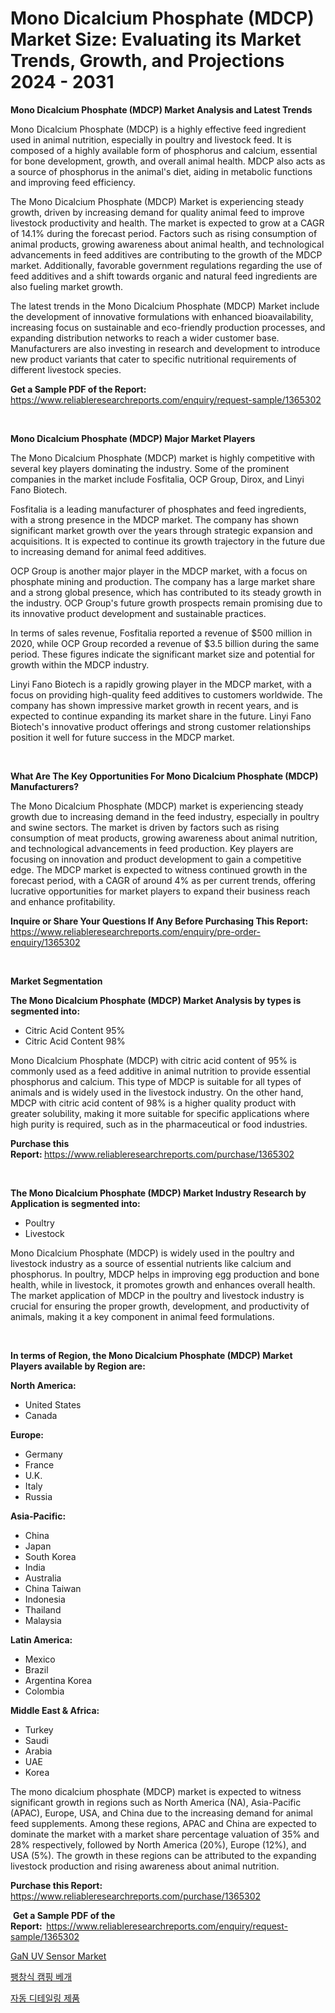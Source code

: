 <p><h1>Mono Dicalcium Phosphate (MDCP) Market Size: Evaluating its Market Trends, Growth, and Projections 2024 - 2031</h1></p><p><strong>Mono Dicalcium Phosphate (MDCP) Market Analysis and Latest Trends</strong></p>
<p><p>Mono Dicalcium Phosphate (MDCP) is a highly effective feed ingredient used in animal nutrition, especially in poultry and livestock feed. It is composed of a highly available form of phosphorus and calcium, essential for bone development, growth, and overall animal health. MDCP also acts as a source of phosphorus in the animal's diet, aiding in metabolic functions and improving feed efficiency.</p><p>The Mono Dicalcium Phosphate (MDCP) Market is experiencing steady growth, driven by increasing demand for quality animal feed to improve livestock productivity and health. The market is expected to grow at a CAGR of 14.1% during the forecast period. Factors such as rising consumption of animal products, growing awareness about animal health, and technological advancements in feed additives are contributing to the growth of the MDCP market. Additionally, favorable government regulations regarding the use of feed additives and a shift towards organic and natural feed ingredients are also fueling market growth.</p><p>The latest trends in the Mono Dicalcium Phosphate (MDCP) Market include the development of innovative formulations with enhanced bioavailability, increasing focus on sustainable and eco-friendly production processes, and expanding distribution networks to reach a wider customer base. Manufacturers are also investing in research and development to introduce new product variants that cater to specific nutritional requirements of different livestock species.</p></p>
<p><strong>Get a Sample PDF of the Report:&nbsp;</strong> <a href="https://www.reliableresearchreports.com/enquiry/request-sample/1365302">https://www.reliableresearchreports.com/enquiry/request-sample/1365302</a></p>
<p>&nbsp;</p>
<p><strong>Mono Dicalcium Phosphate (MDCP) Major Market Players</strong></p>
<p><p>The Mono Dicalcium Phosphate (MDCP) market is highly competitive with several key players dominating the industry. Some of the prominent companies in the market include Fosfitalia, OCP Group, Dirox, and Linyi Fano Biotech. </p><p>Fosfitalia is a leading manufacturer of phosphates and feed ingredients, with a strong presence in the MDCP market. The company has shown significant market growth over the years through strategic expansion and acquisitions. It is expected to continue its growth trajectory in the future due to increasing demand for animal feed additives.</p><p>OCP Group is another major player in the MDCP market, with a focus on phosphate mining and production. The company has a large market share and a strong global presence, which has contributed to its steady growth in the industry. OCP Group's future growth prospects remain promising due to its innovative product development and sustainable practices.</p><p>In terms of sales revenue, Fosfitalia reported a revenue of $500 million in 2020, while OCP Group recorded a revenue of $3.5 billion during the same period. These figures indicate the significant market size and potential for growth within the MDCP industry.</p><p>Linyi Fano Biotech is a rapidly growing player in the MDCP market, with a focus on providing high-quality feed additives to customers worldwide. The company has shown impressive market growth in recent years, and is expected to continue expanding its market share in the future. Linyi Fano Biotech's innovative product offerings and strong customer relationships position it well for future success in the MDCP market.</p></p>
<p>&nbsp;</p>
<p><strong>What Are The Key Opportunities For Mono Dicalcium Phosphate (MDCP) Manufacturers?</strong></p>
<p><p>The Mono Dicalcium Phosphate (MDCP) market is experiencing steady growth due to increasing demand in the feed industry, especially in poultry and swine sectors. The market is driven by factors such as rising consumption of meat products, growing awareness about animal nutrition, and technological advancements in feed production. Key players are focusing on innovation and product development to gain a competitive edge. The MDCP market is expected to witness continued growth in the forecast period, with a CAGR of around 4% as per current trends, offering lucrative opportunities for market players to expand their business reach and enhance profitability.</p></p>
<p><strong>Inquire or Share Your Questions If Any Before Purchasing This Report:</strong> <a href="https://www.reliableresearchreports.com/enquiry/pre-order-enquiry/1365302">https://www.reliableresearchreports.com/enquiry/pre-order-enquiry/1365302</a></p>
<p>&nbsp;</p>
<p><strong>Market Segmentation</strong></p>
<p><strong>The Mono Dicalcium Phosphate (MDCP) Market Analysis by types is segmented into:</strong></p>
<p><ul><li>Citric Acid Content 95%</li><li>Citric Acid Content 98%</li></ul></p>
<p><p>Mono Dicalcium Phosphate (MDCP) with citric acid content of 95% is commonly used as a feed additive in animal nutrition to provide essential phosphorus and calcium. This type of MDCP is suitable for all types of animals and is widely used in the livestock industry. On the other hand, MDCP with citric acid content of 98% is a higher quality product with greater solubility, making it more suitable for specific applications where high purity is required, such as in the pharmaceutical or food industries.</p></p>
<p><strong>Purchase this Report:&nbsp;</strong><a href="https://www.reliableresearchreports.com/purchase/1365302">https://www.reliableresearchreports.com/purchase/1365302</a></p>
<p>&nbsp;</p>
<p><strong>The Mono Dicalcium Phosphate (MDCP) Market Industry Research by Application is segmented into:</strong></p>
<p><ul><li>Poultry</li><li>Livestock</li></ul></p>
<p><p>Mono Dicalcium Phosphate (MDCP) is widely used in the poultry and livestock industry as a source of essential nutrients like calcium and phosphorus. In poultry, MDCP helps in improving egg production and bone health, while in livestock, it promotes growth and enhances overall health. The market application of MDCP in the poultry and livestock industry is crucial for ensuring the proper growth, development, and productivity of animals, making it a key component in animal feed formulations.</p></p>
<p>&nbsp;</p>
<p><strong>In terms of Region, the Mono Dicalcium Phosphate (MDCP) Market Players available by Region are:</strong></p>
<p>
    <p> <strong> North America: </strong>
        <ul>
            <li>United States</li>
            <li>Canada</li>
        </ul>
        </p> 
    <p> <strong> Europe: </strong>
        <ul>
            <li>Germany</li>
            <li>France</li>
            <li>U.K.</li>
            <li>Italy</li>
            <li>Russia</li>
        </ul>
        </p> 
    <p> <strong> Asia-Pacific: </strong>
        <ul>
            <li>China</li>
            <li>Japan</li>
            <li>South Korea</li>
            <li>India</li>
            <li>Australia</li>
            <li>China Taiwan</li>
            <li>Indonesia</li>
            <li>Thailand</li>
            <li>Malaysia</li>
        </ul>
        </p> 
    <p> <strong> Latin America: </strong>
        <ul>
            <li>Mexico</li>
            <li>Brazil</li>
            <li>Argentina Korea</li>
            <li>Colombia</li>
        </ul>
        </p> 
    <p> <strong> Middle East & Africa: </strong>
        <ul>
            <li>Turkey</li>
            <li>Saudi</li>
            <li>Arabia</li>
            <li>UAE</li>
            <li>Korea</li>
        </ul>
    </p>
    </p>
<p><p>The mono dicalcium phosphate (MDCP) market is expected to witness significant growth in regions such as North America (NA), Asia-Pacific (APAC), Europe, USA, and China due to the increasing demand for animal feed supplements. Among these regions, APAC and China are expected to dominate the market with a market share percentage valuation of 35% and 28% respectively, followed by North America (20%), Europe (12%), and USA (5%). The growth in these regions can be attributed to the expanding livestock production and rising awareness about animal nutrition.</p></p>
<p><strong>Purchase this Report: </strong><a href="https://www.reliableresearchreports.com/purchase/1365302">https://www.reliableresearchreports.com/purchase/1365302</a></p>
<p>&nbsp;<strong>Get a Sample PDF of the Report:&nbsp;&nbsp;</strong><a href="https://www.reliableresearchreports.com/enquiry/request-sample/1365302">https://www.reliableresearchreports.com/enquiry/request-sample/1365302</a></p>
<p><strong></strong></p>
<p><p><a href="https://metal-farmhouse-e95.notion.site/GaN-UV-Sensor-Market-Growth-Market-Trends-COVID-19-Impact-and-Forecasts-for-period-from-2024-20-4859e91623b4442a9d8af1c7d36f9493">GaN UV Sensor Market</a></p><p><a href="https://medium.com/@garyauer906782023/%EB%B6%80%ED%92%80%EB%A6%B4-%EC%88%98-%EC%9E%88%EB%8A%94-%EC%BA%A0%ED%95%91-%EB%B2%A0%EA%B0%9C-%EC%8B%9C%EC%9E%A5-%EA%B7%9C%EB%AA%A8-cagr-%ED%8A%B8%EB%A0%8C%EB%93%9C-2024-2030%EB%85%84-8dae71ba9f45">팽창식 캠핑 베개</a></p><p><a href="https://medium.com/@bubblebutt879567/%EC%9E%90%EB%8F%99-%EC%84%B8%EB%B6%80%EC%A0%95%EB%B9%84-%EC%A0%9C%ED%92%88-%EC%8B%9C%EC%9E%A5-%EC%9C%A0%ED%98%95-%EC%9D%91%EC%9A%A9-%EB%B0%8F-%EC%A7%80%EB%A6%AC%EC%97%90-%EB%94%B0%EB%A5%B8-%ED%8F%AC%EA%B4%84%EC%A0%81-%ED%8F%89%EA%B0%80-e9a2d859209f">자동 디테일링 제품</a></p></p>